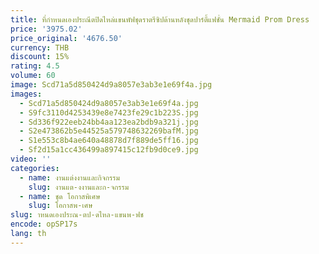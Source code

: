 ```yaml
---
title: ที่กําหนดเองประณีตปิดไหล่แขนพัฟชุดราตรีซิปด้านหลังชุดปาร์ตี้แฟชั่น Mermaid Prom Dress
price: '3975.02'
price_original: '4676.50'
currency: THB
discount: 15%
rating: 4.5
volume: 60
image: Scd71a5d850424d9a8057e3ab3e1e69f4a.jpg
images:
  - Scd71a5d850424d9a8057e3ab3e1e69f4a.jpg
  - S9fc3110d4253439e8e7423fe29c1b223S.jpg
  - Sd336f922eeb24bb4aa123ea2bdb9a321j.jpg
  - S2e473862b5e44525a579748632269bafM.jpg
  - S1e553c8b4ae640a48878d7f889de5ff16.jpg
  - Sf2d15a1cc436499a897415c12fb9d0ce9.jpg
video: ''
categories:
  - name: งานแต่งงานและกิจกรรม
    slug: งานแต-งงานและก-จกรรม
  - name: ชุด โอกาสพิเศษ
    slug: โอกาสพ-เศษ
slug: าหนดเองประณ-ตป-ดไหล-แขนพ-ฟช
encode: opSP17s
lang: th
---
```

  